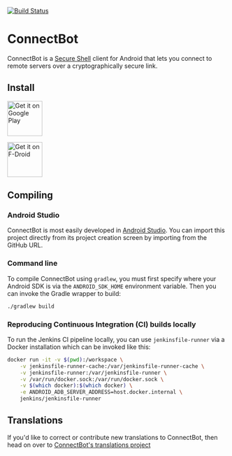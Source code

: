 [![Build Status](https://travis-ci.com/connectbot/connectbot.svg?branch=master)](
https://travis-ci.com/connectbot/connectbot)

# ConnectBot

ConnectBot is a [Secure Shell](https://en.wikipedia.org/wiki/Secure_Shell)
client for Android that lets you connect to remote servers over a
cryptographically secure link.


## Install

[<img src="https://play.google.com/intl/en_us/badges/images/generic/en_badge_web_generic.png"
    alt="Get it on Google Play"
    height="80">](https://play.google.com/store/apps/details?id=org.connectbot)

[<img src="https://fdroid.gitlab.io/artwork/badge/get-it-on.png"
    alt="Get it on F-Droid"
    height="80">](https://f-droid.org/packages/org.connectbot)


## Compiling

### Android Studio

ConnectBot is most easily developed in [Android Studio](
https://developer.android.com/studio/). You can import this project
directly from its project creation screen by importing from the GitHub URL.

### Command line

To compile ConnectBot using `gradlew`, you must first specify where your
Android SDK is via the `ANDROID_SDK_HOME` environment variable. Then
you can invoke the Gradle wrapper to build:

```sh
./gradlew build
```

### Reproducing Continuous Integration (CI) builds locally

To run the Jenkins CI pipeline locally, you can use
`jenkinsfile-runner` via a Docker installation which can be invoked like
this:

```sh
docker run -it -v $(pwd):/workspace \
    -v jenkinsfile-runner-cache:/var/jenkinsfile-runner-cache \
    -v jenkinsfile-runner:/var/jenkinsfile-runner \
    -v /var/run/docker.sock:/var/run/docker.sock \
    -v $(which docker):$(which docker) \
    -e ANDROID_ADB_SERVER_ADDRESS=host.docker.internal \
    jenkins/jenkinsfile-runner
```


## Translations

If you'd like to correct or contribute new translations to ConnectBot,
then head on over to [ConnectBot's translations project](
https://translations.launchpad.net/connectbot/trunk/+pots/fortune)

